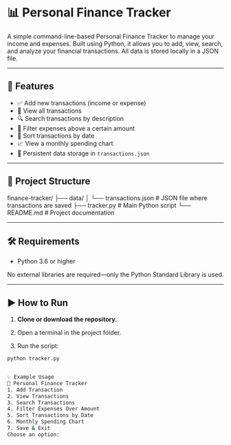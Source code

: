 # 📊 Personal Finance Tracker

A simple command-line-based Personal Finance Tracker to manage your income and expenses. Built using Python, it allows you to add, view, search, and analyze your financial transactions. All data is stored locally in a JSON file.

---

## 🚀 Features

- ✅ Add new transactions (income or expense)
- 📄 View all transactions
- 🔍 Search transactions by description
- 💸 Filter expenses above a certain amount
- 📅 Sort transactions by date
- 📈 View a monthly spending chart
- 💾 Persistent data storage in `transactions.json`

---

## 📁 Project Structure
finance-tracker/
├── data/
│ └── transactions.json # JSON file where transactions are saved
├── tracker.py # Main Python script
└── README.md # Project documentation


---

## 🛠️ Requirements

- Python 3.6 or higher

No external libraries are required—only the Python Standard Library is used.

---

## ▶️ How to Run

1. **Clone or download the repository.**

2. Open a terminal in the project folder.

3. Run the script:

```bash
python tracker.py


💡 Example Usage
📌 Personal Finance Tracker
1. Add Transaction
2. View Transactions
3. Search Transactions
4. Filter Expenses Over Amount
5. Sort Transactions by Date
6. Monthly Spending Chart
7. Save & Exit
Choose an option:




